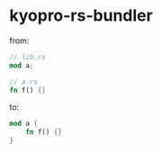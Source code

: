# kyopro-rs-bundler

from:
```rust
// lib.rs
mod a;
```

```rust
// a.rs
fn f() {}
```

to:
```rust
mod a {
    fn f() {}
}
```
